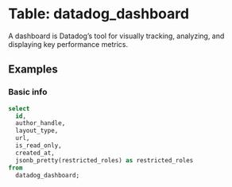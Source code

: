 # Table: datadog_dashboard

A dashboard is Datadog’s tool for visually tracking, analyzing, and displaying key performance metrics.

## Examples

### Basic info

```sql
select
  id,
  author_handle,
  layout_type,
  url,
  is_read_only,
  created_at,
  jsonb_pretty(restricted_roles) as restricted_roles
from
  datadog_dashboard;
```
